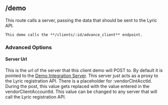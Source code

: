 ## /demo

This route calls a server, passing the data that should be sent to the Lyric API.  
	
	This demo calls the **/clients/:id/advance_client** endpoint.

### Advanced Options

#### Server Url
This is the url of the server that this client demo will POST to.  By default it is pointed to the [Demo Integration Server](https://github.com/LyricFinancial/demo-integration-server).  This server just acts as a proxy to the Lyric registration API.  There is a placeholder for :vendorClntAcctId.  During the post, this value gets replaced with the value entered in the vendorClientAccountId.  This value can be changed to any server that will call the Lyric registration API.
